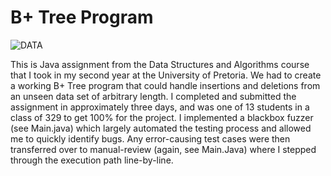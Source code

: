 <h1>B+ Tree Program</h1>

![DATA](https://img.shields.io/badge/Java-Data%20Structures%20%26%20Algorithms-blue)

This is Java assignment from the Data Structures and Algorithms course that I took in my second year at the University of Pretoria. We had to create a working B+ Tree program that could handle insertions and deletions from an unseen data set of arbitrary length. I completed and submitted the assignment in approximately three days, and was one of 13 students in a class of 329 to get 100% for the project. I implemented a blackbox fuzzer (see Main.java) which largely automated the testing process and allowed me to quickly identify bugs. Any error-causing test cases were then transferred over to manual-review (again, see Main.Java) where I stepped through the execution path line-by-line.
